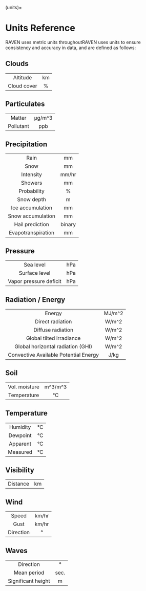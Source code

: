 (units)=
# Units Reference

RAVEN uses metric units throughoutRAVEN uses units to ensure consistency and accuracy in data, and are
defined as follows:

## Clouds
|             |    |
|:-----------:|:--:|
|  Altitude   | km |
| Cloud cover | %  |


## Particulates
|           |        |
|:---------:|:------:|
|  Matter   | μg/m^3 |
| Pollutant |  ppb   |

## Precipitation
|                    |        |
|:------------------:|:------:|
|        Rain        |   mm   |
|        Snow        |   mm   |
|     Intensity      | mm/hr  |
|      Showers       |   mm   |
|    Probability     |   %    |
|     Snow depth     |   m    |
|  Ice accumulation  |   mm   |
| Snow accumulation  |   mm   |
|  Hail prediction   | binary |
| Evapotranspiration |   mm   |

## Pressure
|                        |        |
|:----------------------:|:------:|
|       Sea level        |  hPa   |
|       Surface level    |  hPa   |
| Vapor pressure deficit |  hPa   |

## Radiation / Energy
|                                       |        |
|:-------------------------------------:|:------:|
|                Energy                 | MJ/m^2 |
|           Direct radiation            | W/m^2  |
|           Diffuse radiation           | W/m^2  |
|       Global tilted irradiance        | W/m^2  |
|   Global horizontal radiation (GHI)   | W/m^2  |
| Convective Available Potential Energy |  J/kg  |


## Soil
|               |         |
|:-------------:|:-------:|
| Vol. moisture | m^3/m^3 |
|  Temperature  |   °C    |


## Temperature
|          |     |
|:--------:|:---:|
| Humidity | °C  |
| Dewpoint | °C  |
| Apparent | °C  |
| Measured | °C  |


## Visibility
|          |     |
|:--------:|:---:|
| Distance | km  |


## Wind
|           |       |
|:---------:|:-----:|
|   Speed   | km/hr |
|   Gust    | km/hr |
| Direction |   °   |

## Waves
|                    |      |
|:------------------:|:----:|
|     Direction      |  °   |
|    Mean period     | sec. |
| Significant height |  m   |